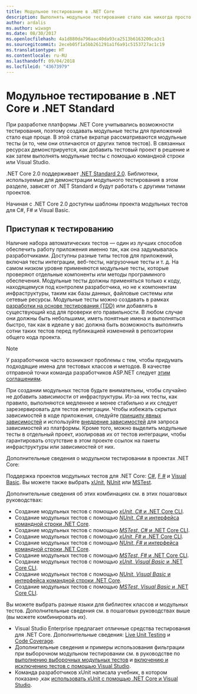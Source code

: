 ```yaml
---
title: Модульное тестирование в .NET Core
description: Выполнять модульное тестирование стало как никогда просто. Узнайте, как использовать модульное тестирование в проектах .NET Core и .NET Standard.
author: ardalis
ms.author: wiwagn
ms.date: 08/30/2017
ms.openlocfilehash: 4a1d880da796aac40da93ca2513b6163200ca3c1
ms.sourcegitcommit: 2eceb05f1a5bb261291a1f6a91c5153727ac1c19
ms.translationtype: HT
ms.contentlocale: ru-RU
ms.lasthandoff: 09/04/2018
ms.locfileid: "43673979"
---
```

# <a name="unit-testing-in-net-core-and-net-standard"></a>Модульное тестирование в .NET Core и .NET Standard

При разработке платформы .NET Core учитывались возможности тестирования, поэтому создавать модульные тесты для приложений стало еще проще. В этой статье вкратце рассматриваются модульные тесты (и то, чем они отличаются от других типов тестов). В связанных ресурсах демонстрируется, как добавить тестовый проект в решение и как затем выполнять модульные тесты с помощью командной строки или Visual Studio.

.NET Core 2.0 поддерживает [.NET Standard 2.0](../../standard/net-standard.md). Библиотеки, используемые для демонстрации модульного тестирования в этом разделе, зависят от .NET Standard и будут работать с другими типами проектов.

Начиная с .NET Core 2.0 доступны шаблоны проекта модульных тестов для C#, F# и Visual Basic.

## <a name="getting-started-with-testing"></a>Приступая к тестированию

Наличие набора автоматических тестов — один из лучших способов обеспечить работу приложения именно так, как она задумывалась разработчиками. Доступны разные типы тестов для приложений, включая тесты интеграции, веб-тесты, нагрузочные тесты и т. д. На самом низком уровне применяются модульные тесты, которые проверяют отдельные компоненты или методы программного обеспечения. Модульные тесты должны применяться только к коду, находящемуся под контролем разработчика, но не к компонентам инфраструктуры, таким как базы данных, файловые системы или сетевые ресурсы. Модульные тесты можно создавать в рамках [разработки на основе тестирования (TDD)](http://deviq.com/test-driven-development/) или добавлять в существующий код для проверки его правильности. В любом случае они должны быть небольшими, иметь понятные имена и выполняться быстро, так как в идеале у вас должна быть возможность выполнить сотни таких тестов перед публикацией изменений в репозитории общего кода проекта.

> [!NOTE]
> У разработчиков часто возникают проблемы с тем, чтобы придумать подходящие имена для тестовых классов и методов. В качестве отправной точки команда разработчиков ASP.NET следует [этим соглашениям](https://github.com/aspnet/Home/wiki/Engineering-guidelines#unit-tests-and-functional-tests).

При создании модульных тестов будьте внимательны, чтобы случайно не добавить зависимости от инфраструктуры. Из-за них тесты, как правило, выполняются медленнее и менее стабильно и их следует зарезервировать для тестов интеграции. Чтобы избежать скрытых зависимостей в коде приложения, следуйте [принципу явных зависимостей](http://deviq.com/explicit-dependencies-principle/) и используйте [внедрение зависимостей](/aspnet/core/fundamentals/dependency-injection) для запроса зависимостей из платформы. Кроме того, можно выделить модульные тесты в отдельный проект, изолировав их от тестов интеграции, чтобы гарантировать отсутствие в этом проекте ссылок на пакеты инфраструктуры или зависимостей от них.

Дополнительные сведения о модульном тестировании в проектах .NET Core:

Поддержка проектов модульных тестов для .NET Core: [C#](../../csharp/index.md), [F #](../../fsharp/index.md) и [Visual Basic](../../visual-basic/index.md). Вы можете также выбрать [xUnit](http://xunit.github.io), [NUnit](http://nunit.org) или [MSTest](https://github.com/Microsoft/vstest-docs).

Дополнительные сведения об этих комбинациях см. в этих пошаговых руководствах:

* Создание модульных тестов с помощью [*xUnit*, *C#* и .NET Core CLI](unit-testing-with-dotnet-test.md).
* Создание модульных тестов с помощью [*NUnit*, *C#* и интерфейса командной строки .NET Core](unit-testing-with-nunit.md).
* Создание модульных тестов с помощью [*MSTest*, *C#* и .NET Core CLI](unit-testing-with-mstest.md).
* Создание модульных тестов с помощью [*xUnit*, *F#* и .NET Core CLI](unit-testing-fsharp-with-dotnet-test.md).
* Создание модульных тестов с помощью [*NUnit*, *F#* и интерфейса командной строки .NET Core](unit-testing-fsharp-with-nunit.md).
* Создание модульных тестов с помощью [*MSTest*, *F#* и .NET Core CLI](unit-testing-fsharp-with-mstest.md).
* Создание модульных тестов с помощью [*xUnit*, *Visual Basic* и .NET Core CLI](unit-testing-visual-basic-with-dotnet-test.md).
* Создание модульных тестов с помощью [*NUnit*, *Visual Basic* и интерфейса командной строки .NET Core](unit-testing-visual-basic-with-nunit.md).
* Создание модульных тестов с помощью [*MSTest*, *Visual Basic* и .NET Core CLI](unit-testing-visual-basic-with-mstest.md).

Вы можете выбрать разные языки для библиотек классов и модульных тестов. Дополнительные сведения см. в пошаговых руководствах выше (вы можете комбинировать их).

* Visual Studio Enterprise предлагает отличные средства тестирования для .NET Core. Дополнительные сведения: [Live Unit Testing](/visualstudio/test/live-unit-testing) и [Code Coverage](https://github.com/Microsoft/vstest-docs/blob/master/docs/analyze.md#working-with-code-coverage).
* Дополнительные сведения и примеры использования фильтрации при выборочном модульном тестировании см. в руководстве по [выполнению выборочных модульных тестов](selective-unit-tests.md) и [включению и исключению тестов с помощью Visual Studio](/visualstudio/test/live-unit-testing#include-and-exclude-test-projects-and-test-methods).
* Команда разработчиков xUnit написала учебник, в котором показано ,как [использовать xUnit с помощью .NET Core и Visual Studio](http://xunit.github.io/docs/getting-started-dotnet-core.html).
